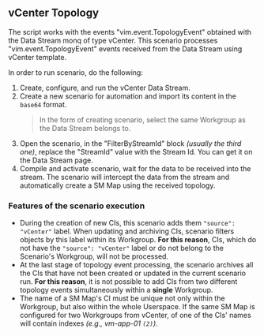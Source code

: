 ## vCenter Topology

The script works with the events "vim.event.TopologyEvent" obtained with the Data Stream monq of type vCenter.
This scenario processes "vim.event.TopologyEvent" events received from the Data Stream using vCenter template.

In order to run scenario, do the following:
1. Create, configure, and run the vCenter Data Stream.
2. Create a new scenario for automation and import its content in the `base64` format.
    > In the form of creating scenario, select the same Workgroup as the Data Stream belongs to.
3. Open the scenario, in the "FilterByStreamId" block *(usually the third one)*, replace the "StreamId" value with the Stream Id. You can get it on the Data Stream page.
4. Compile and activate scenario, wait for the data to be received into the stream. The scenario will intercept the data from the stream and automatically create a SM Map using the received topology.

### Features of the scenario execution

* During the creation of new CIs, this scenario adds them `"source": "vCenter"` label. When updating and archiving CIs, scenario filters objects by this label within its Workgroup. **For this reason**, CIs, which do not have the `"source": "vCenter"` label or do not belong to the Scenario's Workgroup, will not be processed. 
* At the last stage of topology event processing, the scenario archives all the CIs that have not been created or updated in the current scenario run. **For this reason**, it is not possible to add CIs from two different topology events simultaneously within a **single** Workgroup.
* The name of a SM Map's CI must be unique not only within the Workgroup, but also within the whole Userspace. If the same SM Map is configured for two Workgroups from vCenter, of one of the CIs' names will contain indexes *(e.g., vm-app-01 `(2)`)*.
